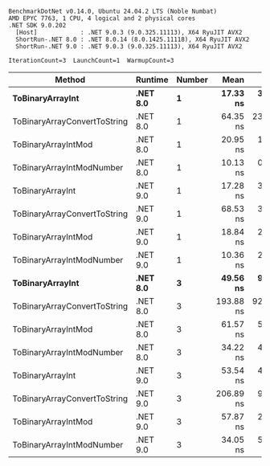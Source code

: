```

BenchmarkDotNet v0.14.0, Ubuntu 24.04.2 LTS (Noble Numbat)
AMD EPYC 7763, 1 CPU, 4 logical and 2 physical cores
.NET SDK 9.0.202
  [Host]            : .NET 9.0.3 (9.0.325.11113), X64 RyuJIT AVX2
  ShortRun-.NET 8.0 : .NET 8.0.14 (8.0.1425.11118), X64 RyuJIT AVX2
  ShortRun-.NET 9.0 : .NET 9.0.3 (9.0.325.11113), X64 RyuJIT AVX2

IterationCount=3  LaunchCount=1  WarmupCount=3  

```
| Method                       | Runtime  | Number | Mean      | Error     | StdDev   | Min       | Max       | Gen0   | Allocated |
|----------------------------- |--------- |------- |----------:|----------:|---------:|----------:|----------:|-------:|----------:|
| **ToBinaryArrayInt**             | **.NET 8.0** | **1**      |  **17.33 ns** |  **3.603 ns** | **0.198 ns** |  **17.10 ns** |  **17.45 ns** | **0.0019** |      **32 B** |
| ToBinaryArrayConvertToString | .NET 8.0 | 1      |  64.35 ns | 23.050 ns | 1.263 ns |  63.54 ns |  65.80 ns | 0.0057 |      96 B |
| ToBinaryArrayIntMod          | .NET 8.0 | 1      |  20.95 ns |  1.634 ns | 0.090 ns |  20.84 ns |  21.01 ns | 0.0019 |      32 B |
| ToBinaryArrayIntModNumber    | .NET 8.0 | 1      |  10.13 ns |  0.684 ns | 0.038 ns |  10.09 ns |  10.16 ns | 0.0019 |      32 B |
| ToBinaryArrayInt             | .NET 9.0 | 1      |  17.28 ns |  3.832 ns | 0.210 ns |  17.08 ns |  17.50 ns | 0.0019 |      32 B |
| ToBinaryArrayConvertToString | .NET 9.0 | 1      |  68.53 ns |  3.598 ns | 0.197 ns |  68.30 ns |  68.64 ns | 0.0057 |      96 B |
| ToBinaryArrayIntMod          | .NET 9.0 | 1      |  18.84 ns |  2.258 ns | 0.124 ns |  18.76 ns |  18.98 ns | 0.0019 |      32 B |
| ToBinaryArrayIntModNumber    | .NET 9.0 | 1      |  10.36 ns |  2.128 ns | 0.117 ns |  10.29 ns |  10.50 ns | 0.0019 |      32 B |
| **ToBinaryArrayInt**             | **.NET 8.0** | **3**      |  **49.56 ns** |  **9.094 ns** | **0.498 ns** |  **49.03 ns** |  **50.01 ns** | **0.0057** |      **96 B** |
| ToBinaryArrayConvertToString | .NET 8.0 | 3      | 193.88 ns | 92.907 ns | 5.093 ns | 190.81 ns | 199.76 ns | 0.0176 |     296 B |
| ToBinaryArrayIntMod          | .NET 8.0 | 3      |  61.57 ns |  5.147 ns | 0.282 ns |  61.38 ns |  61.89 ns | 0.0057 |      96 B |
| ToBinaryArrayIntModNumber    | .NET 8.0 | 3      |  34.22 ns |  4.950 ns | 0.271 ns |  33.99 ns |  34.52 ns | 0.0057 |      96 B |
| ToBinaryArrayInt             | .NET 9.0 | 3      |  53.54 ns |  4.171 ns | 0.229 ns |  53.28 ns |  53.72 ns | 0.0057 |      96 B |
| ToBinaryArrayConvertToString | .NET 9.0 | 3      | 206.89 ns |  9.109 ns | 0.499 ns | 206.39 ns | 207.39 ns | 0.0176 |     296 B |
| ToBinaryArrayIntMod          | .NET 9.0 | 3      |  57.87 ns |  2.017 ns | 0.111 ns |  57.75 ns |  57.97 ns | 0.0057 |      96 B |
| ToBinaryArrayIntModNumber    | .NET 9.0 | 3      |  34.05 ns |  5.721 ns | 0.314 ns |  33.85 ns |  34.41 ns | 0.0057 |      96 B |
